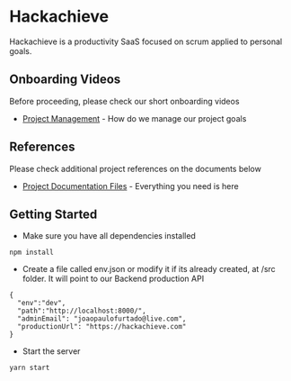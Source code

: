 # Hackachieve

Hackachieve is a productivity SaaS focused on scrum applied to personal goals.

## Onboarding Videos

Before proceeding, please check our short onboarding videos

- [Project Management](https://drive.google.com/file/d/1hsQn5W298bo5ar1p13SAJooecn7Ko3sH/view?usp=sharing) - How do we manage our project goals

## References

Please check additional project references on the documents below

- [Project Documentation Files](https://docs.google.com/spreadsheets/d/1XaLITuGNUd2Y8iBDdIui7wCFxUaCd165xmohOt0zjp4/edit#gid=0) - Everything you need is here

## Getting Started

- Make sure you have all dependencies installed

```
npm install
```

- Create a file called env.json or modify it if its already created, at /src folder.
  It will point to our Backend production API

```
{
  "env":"dev",
  "path":"http://localhost:8000/",
  "adminEmail": "joaopaulofurtado@live.com",
  "productionUrl": "https://hackachieve.com"
}
```

- Start the server

```
yarn start
```
